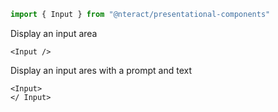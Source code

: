 ```jsx static
import { Input } from "@nteract/presentational-components"
```

Display an input area

```
<Input />
```

Display an input ares with a prompt and text

```
<Input>
</ Input>
```
